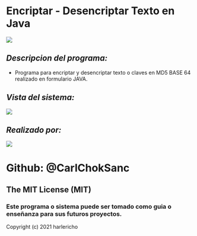 # Encriptar - Desencriptar Texto en Java
![](https://static.wixstatic.com/media/2a137c_9b7e0e174e0e4c67a1ae9d57a8fb4d3b.png/v1/fill/w_413,h_414,al_c,q_85,usm_0.66_1.00_0.01/2a137c_9b7e0e174e0e4c67a1ae9d57a8fb4d3b.webp)
## _Descripcion del programa:_
- Programa para encriptar y desencriptar  texto o claves en MD5 BASE 64 realizado en formulario JAVA.

## _Vista del sistema:_
![](preview1.PNG)

## _Realizado por:_
![](https://avatars.githubusercontent.com/u/42042270?s=48&v=4)

# Github: @CarlChokSanc

## The MIT License (MIT)

### Este programa o sistema puede ser tomado como guia o enseñanza para sus futuros  proyectos.
Copyright (c) 2021 harlericho
